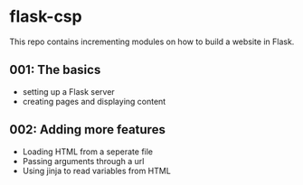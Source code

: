 # flask-csp

This repo contains incrementing modules on how to build a website in Flask.

## 001: The basics
- setting up a Flask server
- creating pages and displaying content

## 002: Adding more features
- Loading HTML from a seperate file
- Passing arguments through a url
- Using jinja to read variables from HTML
